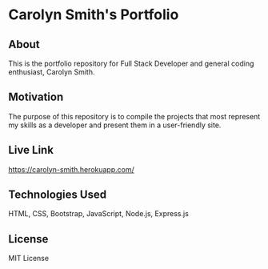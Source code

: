 # Carolyn Smith's Portfolio

## About
This is the portfolio repository for Full Stack Developer and general coding enthusiast, Carolyn Smith.

## Motivation
The purpose of this repository is to compile the projects that most represent my skills as a developer and present them in a user-friendly site.

## Live Link
https://carolyn-smith.herokuapp.com/

## Technologies Used
HTML, CSS, Bootstrap, JavaScript, Node.js, Express.js

## License 
MIT License
